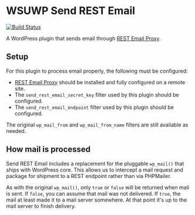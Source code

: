 # WSUWP Send REST Email

[![Build Status](https://travis-ci.org/washingtonstateuniversity/WSUWP-Plugin-Send-REST-Email.svg?branch=master)](https://travis-ci.org/washingtonstateuniversity/WSUWP-Plugin-Send-REST-Email)

A WordPress plugin that sends email through [REST Email Proxy](https://github.com/washingtonstateuniversity/WSUWP-Plugin-REST-Email-Proxy).

## Setup

For this plugin to process email properly, the following must be configured:

* [REST Email Proxy](https://github.com/washingtonstateuniversity/WSUWP-Plugin-REST-Email-Proxy) should be installed and fully configured on a remote site.
* The `send_rest_email_secret_key` filter used by this plugin should be configured.
* The `send_rest_email_endpoint` filter used by this plugin should be configured.

The original `wp_mail_from` and `wp_mail_from_name` filters are still available as needed.

## How mail is processed

Send REST Email includes a replacement for the pluggable `wp_mail()` that ships with WordPress core. This allows us to intercept a mail request and package for shipment to a REST endpoint rather than via PHPMailer.

As with the original `wp_mail()`, only `true` or `false` will be returned when mail is sent. If `false`, you can assume that mail was not delivered. If `true`, the mail at least made it to a mail server somewhere. At that point it's up to the mail server to finish delivery.
